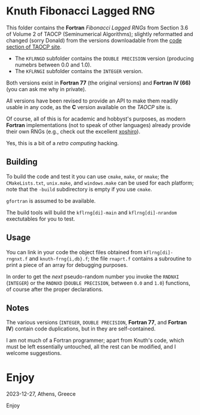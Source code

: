# Knuth Fibonacci Lagged RNG

This folder contains the **Fortran** *Fibonacci Lagged RNGs* from
Section 3.6 of Volume 2 of TAOCP (Seminumerical Algorithms); slightly
reformatted and changed (sorry Donald) from the versions downloadable
from the
[code section of TAOCP site](https://www-cs-faculty.stanford.edu/~knuth/programs.html#rng).

* The `KFLRNGD` subfolder contains the `DOUBLE PRECISION` version
  (producing numebrs between 0.0 and 1.0).
* The `KFLRNGI` subfolder contains the `INTEGER` version.

Both versions exist in **Fortran 77** (the original versions) and
**Fortran IV (66)** (you can ask me why in private).

All versions have been revised to provide an API to make them readily
usable in any code, as the **C** version available on the *TAOCP* site
is.

Of course, all of this is for academic and hobbyst's purposes, as
modern **Fortran** implementations (not to speak of other languages)
already provide their own RNGs (e.g., check out the excellent
[xoshiro](https://prng.di.unimi.it/)).

Yes, this is a bit of a *retro computing* hacking.


## Building

To build the code and test it you can use `cmake`, `make`, or `nmake`;
the `CMakeLists.txt`, `unix.make`, and `windows.make` can be used for
each platform; note that the `-build` subdirectory is empty if you use
`cmake`.

`gfortran` is assumed to be available.

The build tools will build the `kflrng[di]-main` and
`kflrng[di]-nrandom` exectutables for you to test.


## Usage

You can link in your code the object files obtained from
`kflrng[di]-rngnxt.f` and `knuth-frng{i,db}.f`; the file `rnaprt.f`
contains a subroutine to print a piece of an array for debugging
purposes.

In order to get the *next* pseudo-random number you invoke the
`RNDNXI` (`INTEGER`) or the `RNDNXD` (`DOUBLE PRECISION`, between
`0.0` and `1.0`) functions, of course after the proper declarations.


## Notes

The various versions (`INTEGER`, `DOUBLE PRECISION`, **Fortran 77**,
and **Fortran IV**) contain code duplications, but in they are
self-contained.

I am not much of a Fortran programmer; apart from Knuth's code, which
must be left essentially untouched, all the rest can be modified, and
I welcome suggestions.


# Enjoy

2023-12-27, Athens, Greece

Enjoy
